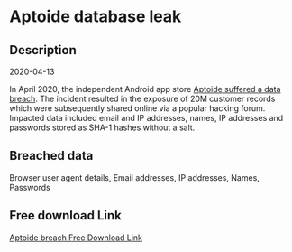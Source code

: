 # Aptoide database leak

## Description

2020-04-13

In April 2020, the independent Android app store <a href="https://blog.aptoide.com/aptoide-credentials-information/" target="_blank" rel="noopener">Aptoide suffered a data breach</a>. The incident resulted in the exposure of 20M customer records which were subsequently shared online via a popular hacking forum. Impacted data included email and IP addresses, names, IP addresses and passwords stored as SHA-1 hashes without a salt.

## Breached data

Browser user agent details, Email addresses, IP addresses, Names, Passwords

## Free download Link

[Aptoide breach Free Download Link](https://tinyurl.com/2b2k277t)